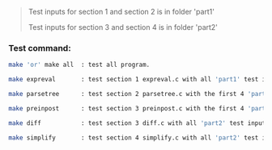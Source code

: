 >Test inputs for section 1 and section 2 is in folder 'part1'
>
>Test inputs for section 3 and section 4 is in folder 'part2'


### Test command:
```bash
make 'or' make all  : test all program.

make expreval       : test section 1 expreval.c with all 'part1' test inputs.

make parsetree      : test section 2 parsetree.c with the first 4 'part1' test inputs.

make preinpost      : test section 3 preinpost.c with the first 4 'part1' test inputs.

make diff           : test section 3 diff.c with all 'part2' test inputs.

make simplify       : test section 4 simplify.c with all 'part2' test inputs.
